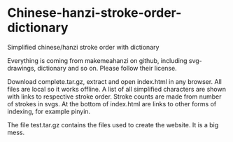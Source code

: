 # Chinese-hanzi-stroke-order-dictionary
Simplified chinese/hanzi stroke order with dictionary

Everything is coming from makemeahanzi on github, including svg-drawings, dictionary and so on. Please follow their license.

Download complete.tar.gz, extract and open index.html in any browser. All files are local so it works offline. A list of all simplified characters are shown with links to respective stroke order. Stroke counts are made from number of strokes in svgs. At the bottom of index.html are links to other forms of indexing, for example pinyin.

The file test.tar.gz contains the files used to create the website. It is a big mess.
